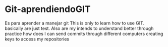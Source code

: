 # Git-aprendiendoGIT
Es para aprender a manejar git
This is only to learn how to use GIT. basically are just test. 
Also are my intends to understand better through practice how does I can send commits through different computers creating keys to access my repositories
